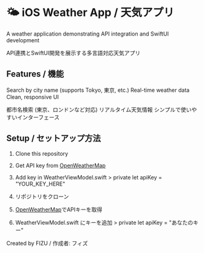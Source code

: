 # 🌤️ iOS Weather App / 天気アプリ

A weather application demonstrating API integration and SwiftUI development

API連携とSwiftUI開発を展示する多言語対応天気アプリ

## Features / 機能

Search by city name (supports Tokyo, 東京, etc.) Real-time weather data Clean, responsive UI

都市名検索 (東京、ロンドンなど対応) リアルタイム天気情報 シンプルで使いやすいインターフェース

## Setup / セットアップ方法

1. Clone this repository
2. Get API key from [OpenWeatherMap](https://openweathermap.org/api)
3. Add key in WeatherViewModel.swift > private let apiKey = "YOUR_KEY_HERE"


1. リポジトリをクローン
2. [OpenWeatherMap](https://openweathermap.org/api)でAPIキーを取得
3. WeatherViewModel.swift にキーを追加 > private let apiKey = "あなたのキー"


Created by FIZU / 作成者: フィズ

